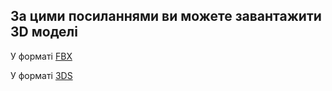 ## За цими посиланнями ви можете завантажити 3D моделі

У форматі [FBX](https://github.com/Ostriv-platform/Showerloop_mod/blob/main/3D%20models/shower%20loop%20prototype.fbx)

У форматі [3DS](https://github.com/Ostriv-platform/Showerloop_mod/blob/main/3D%20models/shower%20loop%20prototype.3ds)
